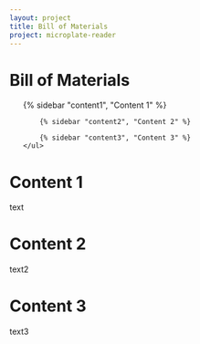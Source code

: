 ```yaml
---
layout: project
title: Bill of Materials
project: microplate-reader
---
```


Bill of Materials
==================

<div class="col-sm-4">
	<ul class="nav nav-pills nav-stacked">
		{% sidebar "content1", "Content 1" %}

		{% sidebar "content2", "Content 2" %}

		{% sidebar "content3", "Content 3" %}
	</ul>
</div>


<div id="content1" class="sidebar-content col-sm-8">
	<h1>Content 1</h1>
	<p>text</p>
</div>

<div id="content2" class="sidebar-content col-sm-8">
	<h1>Content 2</h1>
	<p>text2</p>
</div>

<div id="content3" class="sidebar-content col-sm-8">
	<h1>Content 3</h1>
	<p>text3</p>
</div>
